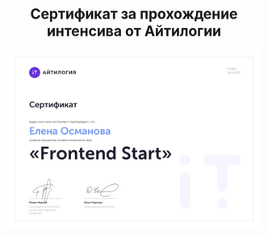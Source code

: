 <div id="header" align="center">
  <h1>Сертификат за прохождение интенсива от Айтилогии</h1>
  <img src="paper.jpeg" width="800"/>
</div>
